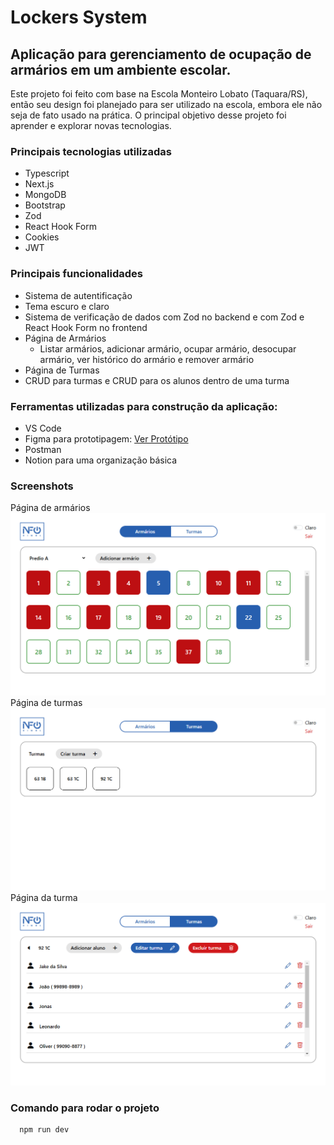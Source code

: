 # Lockers System

## Aplicação para gerenciamento de ocupação de armários em um ambiente escolar.

Este projeto foi feito com base na Escola Monteiro Lobato (Taquara/RS), então seu design foi planejado para ser utilizado na escola, embora ele não seja de fato usado na prática. O principal objetivo desse projeto foi aprender e explorar novas tecnologias.

### Principais tecnologias utilizadas
- Typescript
- Next.js 
- MongoDB
- Bootstrap
- Zod
- React Hook Form
- Cookies
- JWT

### Principais funcionalidades
- Sistema de autentificação
- Tema escuro e claro
- Sistema de verificação de dados com Zod no backend e com Zod e React Hook Form no frontend
- Página de Armários
  - Listar armários, adicionar armário, ocupar armário, desocupar armário, ver histórico do armário e remover armário
 - Página de Turmas
  - CRUD para turmas e CRUD para os alunos dentro de uma turma

### Ferramentas utilizadas para construção da aplicação:
- VS Code
- Figma para prototipagem: [Ver Protótipo](https://www.figma.com/design/ZKjzkBgz8DBxQdvEVh7ivI/Lockers-System?node-id=0-1&t=kBMuUBSB4qsSRKlW-1)
- Postman
- Notion para uma organização básica

### Screenshots
Página de armários
![PáginaArmarios](/src/public/assets/screenshot01.png)
Página de turmas
![PáginaArmarios](/src/public/assets/screenshot02.png)
Página da turma
![PáginaArmarios](/src/public/assets/screenshot03.png)

### Comando para rodar o projeto

```bash
  npm run dev
```